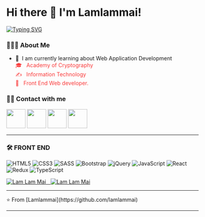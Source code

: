 

# Hi there 👋 I'm Lamlammai!

[![Typing SVG](https://readme-typing-svg.herokuapp.com?font=lora&color=%23F73733&size=27&lines=Nice+to+meet+you+%F0%9F%91%8B+%F0%9F%91%8B;FrontEnd+Developer...+%F0%9F%92%BB+%F0%9F%92%BB)](https://git.io/typing-svg)

<h3> 👨🏻‍💻 About Me </h3>
<ul>
  <li color= "#fa3c3c" list-style= "none"> 🔭 &nbsp;I am currently learning about Web Application Development</li>
  <li style="color: #fa3c3c;list-style: none;"> 🎓 &nbsp; Academy of Cryptography</li>
  <li style="color: #fa3c3c;list-style: none;"> ✍️ &nbsp; Information Technology</li>
  <li style="color: #fa3c3c;list-style: none;"> 💼 &nbsp; Front End Web developer.</li> 
</ul>
<h3> 🤝🏻 Contact with me </h3>
<p>
<a href="#"  rel="noopener noreferrer"><img src="https://img.icons8.com/plasticine/100/000000/skype.png" width="50" /></a>
<a href="https://www.facebook.com/yd.sau.54/" target="_blank" rel="noopener noreferrer"><img src="https://img.icons8.com/plasticine/100/000000/facebook.png" width="50" /></a>
<a href="mailto:dangthimailam25@gmail.com" target="_blank" rel="noopener noreferrer"><img src="https://img.icons8.com/plasticine/100/000000/gmail.png"  width="50" /></a>
<a href="#"  rel="noopener noreferrer"><img src="https://img.icons8.com/plasticine/100/000000/phone.png"  width="50" /></a>
</p>
<hr>
<h3 >🛠 FRONT END</h3>
 <p>
  <img alt="HTML5" src="https://img.shields.io/badge/-HTML5-%23E44D27?style=flat-square&logo=html5&logoColor=ffffff"/>
  <img alt="CSS3" src="https://img.shields.io/badge/-CSS3-%231572B6?style=flat-square&logo=css3"/>
  <img alt="SASS" src="https://img.shields.io/badge/-Sass-%23CC6699?style=flat-square&logo=sass&logoColor=ffffff"/>
  <img alt="Bootstrap" src="https://img.shields.io/badge/bootstrap-%23563D7C?style=flat-square&logo=bootstrap&logoColor=white"/>
  <img alt="jQuery" src="https://img.shields.io/badge/jquery-%230769AD?style=flat-square&logo=jquery&logoColor=white"/>
  <img alt="JavaScript" src="https://img.shields.io/badge/javascript-%23323330?style=flat-square&logo=javascript&logoColor=%23F7DF1E"/>
  <img alt="React" src="https://img.shields.io/badge/react-%2320232a?style=flat-square&logo=react&logoColor=%2361DAFB"/>
  <img alt="Redux" src="https://img.shields.io/badge/redux-%23593d88?style=flat-square&logo=redux&logoColor=white"/>
  <img alt="TypeScript" src="https://img.shields.io/badge/-TS-%23success?style=flat-square&logo=tsnode&logoColor=ffffff"/>
</p>
<p>
  <a href="https://github.com/lamlammai">
      <img src="https://github-readme-stats.vercel.app/api?username=lamlammai&show_icons=true&theme=gotham" alt="Lam Lam Mai">&nbsp;&nbsp;
     <img src="https://github-readme-stats.vercel.app/api/top-langs?username=lamlammai&show_icons=true&locale=en&layout=compact&theme=radical" alt="Lam Lam Mai" />
  </a>
</p>
<hr>
⭐️ From [Lamlammai](https://github.com/lamlammai)
<hr>



